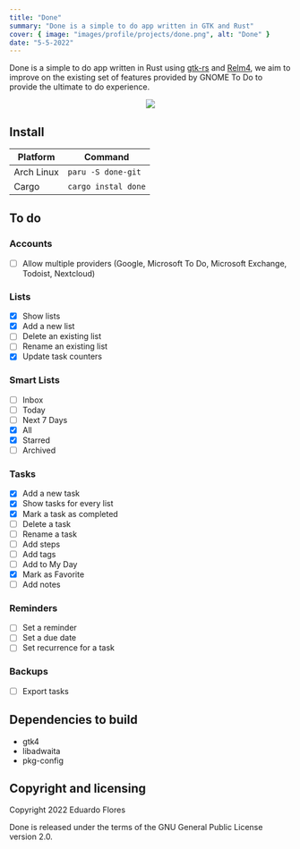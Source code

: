 ```yaml
---
title: "Done"
summary: "Done is a simple to do app written in GTK and Rust"
cover: { image: "images/profile/projects/done.png", alt: "Done" }
date: "5-5-2022"
---
```


Done is a simple to do app written in Rust using [gtk-rs](https://gtk-rs.org/) and [Relm4](https://relm4.org/), we aim to improve on the existing set of features
provided by GNOME To Do to provide the ultimate to do experience.

<div align="center">
  <img src="https://raw.githubusercontent.com/edfloreshz/done/ffdcf43a0cd224e38cdfbfcf1f0ecbc30c0f3b8b/data/screenshots/main-window.png"/>
</div>


## Install
| Platform   | Command                                 |
|------------|-----------------------------------------|
| Arch Linux | `paru -S done-git`                    |
| Cargo      | `cargo instal done`                   |



## To do

### Accounts

- [ ] Allow multiple providers (Google, Microsoft To Do, Microsoft Exchange, Todoist, Nextcloud)

### Lists

- [x] Show lists
- [x] Add a new list
- [ ] Delete an existing list
- [ ] Rename an existing list
- [x] Update task counters

### Smart Lists
- [ ] Inbox
- [ ] Today
- [ ] Next 7 Days
- [x] All
- [x] Starred
- [ ] Archived

### Tasks
- [x] Add a new task
- [x] Show tasks for every list
- [x] Mark a task as completed
- [ ] Delete a task
- [ ] Rename a task
- [ ] Add steps
- [ ] Add tags
- [ ] Add to My Day
- [x] Mark as Favorite
- [ ] Add notes

### Reminders
- [ ] Set a reminder
- [ ] Set a due date
- [ ] Set recurrence for a task

### Backups
- [ ] Export tasks

## Dependencies to build
- gtk4
- libadwaita
- pkg-config

Copyright and licensing
-----------------------

Copyright 2022  Eduardo Flores

Done is released under the terms of the GNU General Public License version 2.0.
